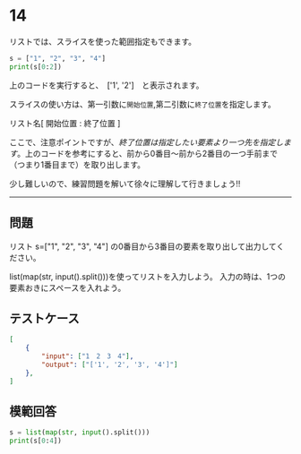 # 14

リストでは、スライスを使った範囲指定もできます。

```python
s = ["1", "2", "3", "4"]
print(s[0:2])
```

上のコードを実行すると、　['1', '2']　と表示されます。

スライスの使い方は、第一引数に`開始位置`,第二引数に`終了位置`を指定します。

リスト名[ 開始位置 : 終了位置 ]

ここで、注意ポイントですが、*終了位置は指定したい要素より一つ先を指定します*。上のコードを参考にすると、前から0番目～前から2番目の一つ手前まで（つまり1番目まで）を取り出します。

少し難しいので、練習問題を解いて徐々に理解して行きましょう!!

---
## 問題

リスト s=["1", "2", "3", "4"] の0番目から3番目の要素を取り出して出力してください。

list(map(str, input().split()))を使ってリストを入力しよう。
入力の時は、1つの要素おきにスペースを入れよう。
## テストケース

```json
[
	{
		"input": ["1　2　3　4"],
		"output": ["['1', '2', '3', '4']"]
  	},
]
```

## 模範回答
```python
s = list(map(str, input().split()))
print(s[0:4])
```